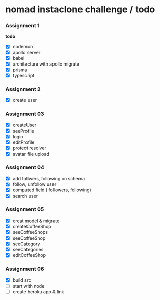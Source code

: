 # nomad instaclone challenge / todo

### Assignment 1

**todo**

- [x] nodemon
- [x] apollo server
- [x] babel
- [x] architecture with apollo migrate
- [x] prisma
- [x] typescript

### Assignment 2

- [x] create user

### Assignment 03

- [x] createUser
- [x] seeProfile
- [x] login
- [x] editProfile
- [x] protect resolver
- [x] avatar file upload

### Assignment 04

- [x] add follwers, following on schema
- [x] follow, unfollow user
- [x] computed field ( followers, following)
- [x] search user

### Assignment 05

- [x] creat model & migrate
- [x] createCoffeeShop
- [x] seeCoffeeShops
- [x] seeCoffeeShop
- [x] seeCategory
- [x] seeCategories
- [x] editCoffeeShop

### Assignment 06

- [x] build src
- [ ] start with node
- [ ] create heroku app & link
